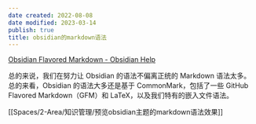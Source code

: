 ```yaml
---
date created: 2022-08-08
date modified: 2023-03-14
publish: true
title: obsidian的markdown语法
---
```

[Obsidian Flavored Markdown - Obsidian Help](https://help.obsidian.md/obsidian-flavored-markdown)

总的来说，我们在努力让 Obsidian 的语法不偏离正统的 Markdown 语法太多。总的来看，Obsidian 的语法大多还是基于 CommonMark，包括了一些 GitHub Flavored Markdown（GFM）和 LaTeX，以及我们特有的嵌入文件语法。

[[Spaces/2-Area/知识管理/预览obsidian主题的markdown语法效果]]